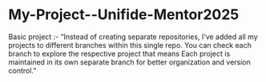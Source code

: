 # My-Project--Unifide-Mentor2025
Basic project :-
“Instead of creating separate repositories, I’ve added all my projects to different branches within this single repo. You can check each branch to explore the respective project that means
Each project is maintained in its own separate branch for better organization and version control.”
